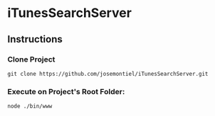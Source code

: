 # iTunesSearchServer

## Instructions
### Clone Project
`git clone https://github.com/josemontiel/iTunesSearchServer.git`

### Execute on Project's Root Folder:
`node ./bin/www`
